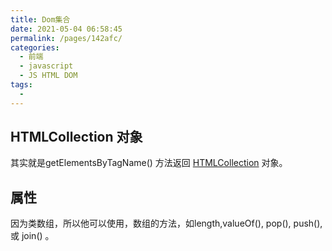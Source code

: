 ```yaml
---
title: Dom集合
date: 2021-05-04 06:58:45
permalink: /pages/142afc/
categories:
  - 前端
  - javascript
  - JS HTML DOM
tags:
  - 
---
```

## HTMLCollection 对象

其实就是getElementsByTagName() 方法返回 [HTMLCollection](https://www.runoob.com/jsref/dom-htmlcollection.html) 对象。

## 属性

因为类数组，所以他可以使用，数组的方法，如length,valueOf(), pop(), push(), 或 join() 。